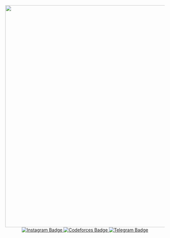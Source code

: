 <div id="header" align="center">
  <img src="https://github.com/wetymov/wetymov/blob/main/anime-girl.gif" width="700"/>
</div>
<div id="badges" align="center">
  <a href="https://www.instagram.com/forgotten_en/">
    <img src="https://img.shields.io/badge/Instagram-purple?style=for-the-badge&logo=instagram&logoColor=white" alt="Instagram Badge"/>
  </a>
  <a href="https://codeforces.com/profile/Wety">
    <img src="https://img.shields.io/badge/Codeforces-black?style=for-the-badge&logo=codeforces&logoColor=white" alt="Codeforces Badge"/>
  </a>
  <a href="your-twitter-URL">
    <img src="https://img.shields.io/badge/Telegram-blue?style=for-the-badge&logo=telegram&logoColor=white" alt="Telegram Badge"/>
  </a>
</div>
